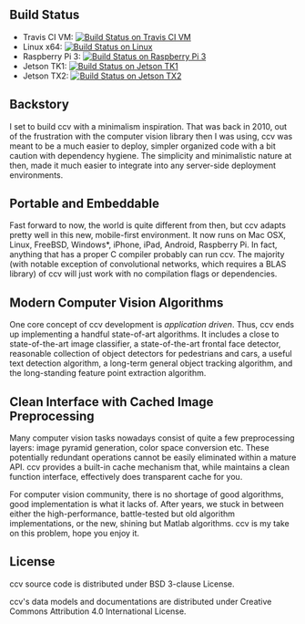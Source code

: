 Build Status
------------

 * Travis CI VM: [![Build Status on Travis CI VM](https://travis-ci.org/liuliu/ccv.png?branch=unstable)](https://travis-ci.org/liuliu/ccv)
 * Linux x64: [![Build Status on Linux](http://ci.libccv.org/png?builder=linux-x64-runtests)](http://ci.libccv.org/builders/linux-x64-runtests)
 * Raspberry Pi 3: [![Build Status on Raspberry Pi 3](http://ci.libccv.org/png?builder=rbp3-arm-runtests)](http://ci.libccv.org/builders/rbp3-arm-runtests)
 * Jetson TK1: [![Build Status on Jetson TK1](http://ci.libccv.org/png?builder=jetson-tk1-arm-runtests)](http://ci.libccv.org/builders/jetson-tk1-arm-runtests)
 * Jetson TX2: [![Build Status on Jetson TX2](http://ci.libccv.org/png?builder=jetson-tx2-arm-runtests)](http://ci.libccv.org/builders/jetson-tx2-arm-runtests)

Backstory
---------

I set to build ccv with a minimalism inspiration. That was back in 2010, out
of the frustration with the computer vision library then I was using, ccv
was meant to be a much easier to deploy, simpler organized code with a bit
caution with dependency hygiene. The simplicity and minimalistic nature at
then, made it much easier to integrate into any server-side deployment
environments.

Portable and Embeddable
-----------------------

Fast forward to now, the world is quite different from then, but ccv adapts
pretty well in this new, mobile-first environment. It now runs on Mac OSX,
Linux, FreeBSD, Windows\*, iPhone, iPad, Android, Raspberry Pi. In fact,
anything that has a proper C compiler probably can run ccv. The majority
(with notable exception of convolutional networks, which requires a BLAS
library) of ccv will just work with no compilation flags or dependencies.

Modern Computer Vision Algorithms
---------------------------------

One core concept of ccv development is *application driven*. Thus, ccv ends
up implementing a handful state-of-art algorithms. It includes a close to
state-of-the-art image classifier, a state-of-the-art frontal face detector,
reasonable collection of object detectors for pedestrians and cars, a useful
text detection algorithm, a long-term general object tracking algorithm,
and the long-standing feature point extraction algorithm.

Clean Interface with Cached Image Preprocessing
-----------------------------------------------

Many computer vision tasks nowadays consist of quite a few preprocessing
layers: image pyramid generation, color space conversion etc. These potentially
redundant operations cannot be easily eliminated within a mature API. ccv
provides a built-in cache mechanism that, while maintains a clean function
interface, effectively does transparent cache for you.

For computer vision community, there is no shortage of good algorithms, good
implementation is what it lacks of. After years, we stuck in between either the
high-performance, battle-tested but old algorithm implementations, or the new,
shining but Matlab algorithms. ccv is my take on this problem, hope you enjoy
it.

License
-------

ccv source code is distributed under BSD 3-clause License.

ccv's data models and documentations are distributed under Creative Commons Attribution 4.0 International License.
